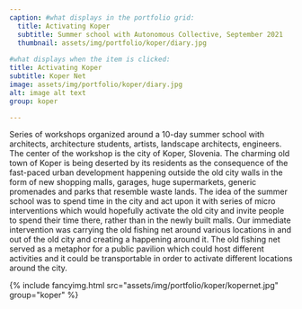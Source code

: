 ```yaml
---
caption: #what displays in the portfolio grid:
  title: Activating Koper
  subtitle: Summer school with Autonomous Collective, September 2021
  thumbnail: assets/img/portfolio/koper/diary.jpg
  
#what displays when the item is clicked:
title: Activating Koper
subtitle: Koper Net
image: assets/img/portfolio/koper/diary.jpg
alt: image alt text
group: koper

---
```

Series of workshops organized around a 10-day summer school with architects, architecture students, artists, landscape architects, engineers. The center of the workshop is the city of Koper, Slovenia. The charming old town of Koper is being deserted by its residents as the consequence of the fast-paced urban development happening outside the old city walls in the form of new shopping malls, garages, huge supermarkets, generic promenades and parks that resemble waste lands. The idea of the summer school was to spend time in the city and act upon it with series of micro interventions which would hopefully activate the old city and invite people to spend their time there, rather than in the newly built malls. Our immediate intervention was carrying the old fishing net around various locations in and out of the old city and creating a happening around it. The old fishing net served as a metaphor for a public pavilion which could host different activities and it could be transportable in order to activate different locations around the city. 

{% include fancyimg.html src="assets/img/portfolio/koper/kopernet.jpg" group="koper" %}

